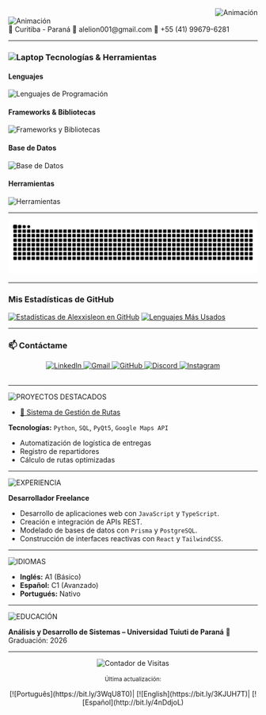 <div align="right">
  <img src="https://readme-typing-svg.herokuapp.com?font=Consolas&size=20&pause=1000&color=CCCCCC&width=650&lines=C:%5CUsers%5CUsuario>¡Hola!+Soy+Cristian;" alt="Animación" />
</div>

<div align="left">
  <img src="https://readme-typing-svg.herokuapp.com?font=Consolas&size=16&pause=1000&color=CCCCCC&width=1000&lines=Desarrollador+Full+Stack+|+TI;" alt="Animación" />
</div>
📍 Curitiba - Paraná
📧 alelion001@gmail.com
📱 +55 (41) 99679-6281

---

<h3><img src="https://raw.githubusercontent.com/Tarikul-Islam-Anik/Animated-Fluent-Emojis/master/Emojis/Objects/Laptop.png" alt="Laptop" width="35" height="35" /> Tecnologías & Herramientas</h3> 
<h4>Lenguajes</h4> 
<div> 
  <img src="https://skillicons.dev/icons?i=c,cpp,python,java,php,js,ts,html,css" alt="Lenguajes de Programación" /> 
</div> 
<h4>Frameworks & Bibliotecas</h4> 
<div> 
  <img src="https://skillicons.dev/icons?i=react,nextjs,nodejs,tailwind,vite" alt="Frameworks y Bibliotecas" /> 
</div> 
<h4>Base de Datos</h4> 
<div> 
  <img src="https://skillicons.dev/icons?i=prisma,postgresql" alt="Base de Datos" /> 
</div> 
<h4>Herramientas</h4> 
<div> 
  <img src="https://skillicons.dev/icons?i=git,github,windows,vscode,pycharm" alt="Herramientas" /> 
</div> 

---

<picture>
  <source media="(prefers-color-scheme: dark)" srcset="https://raw.githubusercontent.com/Alexxisleon/Alexxisleon/output/github-contribution-grid-snake-dark.svg">
  <source media="(prefers-color-scheme: light)" srcset="https://raw.githubusercontent.com/Alexxisleon/Alexxisleon/output/github-contribution-grid-snake.svg">
  <img alt="github snake animation" src="https://raw.githubusercontent.com/Alexxisleon/Alexxisleon/output/github-contribution-grid-snake.svg">
</picture>

---

### Mis Estadísticas de GitHub

[![Estadísticas de Alexxisleon en GitHub](https://github-readme-stats.vercel.app/api?username=Alexxisleon&show_icons=true&theme=tokyonight&include_all_commits=true&count_private=true)](https://github.com/Alexxisleon)
[![Lenguajes Más Usados](https://github-readme-stats.vercel.app/api/top-langs/?username=Alexxisleon&langs_count=7&theme=tokyonight)](https://github.com/Alexxisleon)

---

### 📫 Contáctame

<div align="center">
  <a href="https://www.linkedin.com/in/cristian-leon-b63659384/" target="_blank">
    <img src="https://skillicons.dev/icons?i=linkedin" alt="LinkedIn"/>
  </a>
  <a href="mailto:alelion001@gmail.com" target="_blank">
    <img src="https://skillicons.dev/icons?i=gmail" alt="Gmail"/>
  </a>
  <a href="https://github.com/Alexxisleon" target="_blank">
    <img src="https://skillicons.dev/icons?i=github" alt="GitHub"/>
  </a>
  <a href="https://discordapp.com/users/rw917" target="_blank">
    <img src="https://skillicons.dev/icons?i=discord" alt="Discord"/>
  </a>
  <a href="https://instagram.com/akz7ine" target="_blank">
    <img src="https://skillicons.dev/icons?i=instagram" alt="Instagram"/>
  </a>
</div>

<br>

---

<img src="https://readme-typing-svg.herokuapp.com?font=Consolas&weight=700&size=28&pause=1000&color=FFFFFF&width=450&lines=💻+PROYECTOS+DESTACADOS" alt="PROYECTOS DESTACADOS" />

- [🔗 Sistema de Gestión de Rutas](https://github.com/eliphaslevii/TrabalhoPI)
  
**Tecnologías:** `Python`, `SQL`, `PyQt5`, `Google Maps API`
- Automatización de logística de entregas
- Registro de repartidores
- Cálculo de rutas optimizadas

---

<img src="https://readme-typing-svg.herokuapp.com?font=Consolas&weight=700&size=28&pause=1000&color=FFFFFF&width=450&lines=💼+EXPERIENCIA" alt="EXPERIENCIA" />

**Desarrollador Freelance**
- Desarrollo de aplicaciones web con `JavaScript` y `TypeScript`.
- Creación e integración de APIs REST.
- Modelado de bases de datos con `Prisma` y `PostgreSQL`.
- Construcción de interfaces reactivas con `React` y `TailwindCSS`.

---

<img src="https://readme-typing-svg.herokuapp.com?font=Consolas&weight=700&size=28&pause=1000&color=FFFFFF&width=450&lines=🌐+IDIOMAS" alt="IDIOMAS" />

- **Inglés:** A1 (Básico)
- **Español:** C1 (Avanzado)
- **Portugués:** Nativo

---

<img src="https://readme-typing-svg.herokuapp.com?font=Consolas&weight=700&size=28&pause=1000&color=FFFFFF&width=450&lines=📚+EDUCACIÓN" alt="EDUCACIÓN" />

**Análisis y Desarrollo de Sistemas – Universidad Tuiuti de Paraná**
📅 Graduación: 2026

---

<div align="center">
  <img src="https://komarev.com/ghpvc/?username=Alexxisleon&style=for-the-badge&color=brightgreen" alt="Contador de Visitas"/>
  <p>
    <small>Última actualización: </small>
  </p>
</div>

<div align="center">
  [![Português](https://bit.ly/3WqU8T0)|
  [![English](https://bit.ly/3KJUH7T)|
  [![Español](http://bit.ly/4nDdjoL)
</div>
